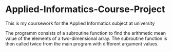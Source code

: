 # Applied-Informatics-Course-Project
This is my coursework for the Applied Informatics subject at university

The programm consists of a subroutine function to find the arithmetic mean value of the elements of a two-dimensional array. The subroutine function is then called twice from the main program with different argument values.
